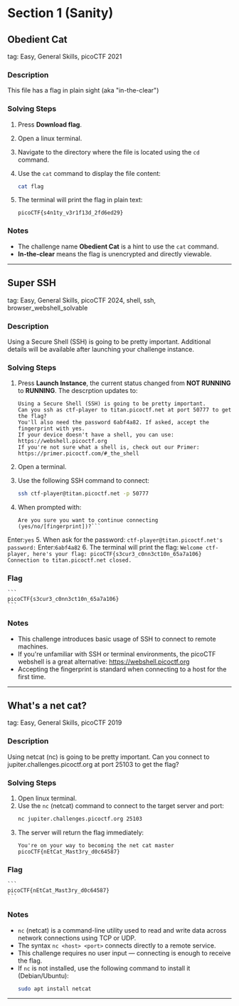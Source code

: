 # Section 1 (Sanity)

## Obedient Cat
tag: Easy, General Skills, picoCTF 2021

### Description
This file has a flag in plain sight (aka "in-the-clear")

### Solving Steps
1. Press **Download flag**.
2. Open a linux terminal.
3. Navigate to the directory where the file is located using the `cd` command.
4. Use the `cat` command to display the file content:

    ```bash
    cat flag
    ```
5. The terminal will print the flag in plain text:

    ```
    picoCTF{s4n1ty_v3r1f13d_2fd6ed29}
    ``` 
### Notes
- The challenge name **Obedient Cat** is a hint to use the `cat` command.
- **In-the-clear** means the flag is unencrypted and directly viewable.
---

## Super SSH
tag: Easy, General Skills, picoCTF 2024, shell, ssh, browser_webshell_solvable

### Description
Using a Secure Shell (SSH) is going to be pretty important.
Additional details will be available after launching your challenge instance.

### Solving Steps
1. Press **Launch Instance**, the current status changed from **NOT RUNNING** to **RUNNING**. The descrption updates to:
    ```
    Using a Secure Shell (SSH) is going to be pretty important.
    Can you ssh as ctf-player to titan.picoctf.net at port 50777 to get the flag?
    You'll also need the password 6abf4a82. If asked, accept the fingerprint with yes.
    If your device doesn't have a shell, you can use: https://webshell.picoctf.org
    If you're not sure what a shell is, check out our Primer: https://primer.picoctf.com/#_the_shell
    ```

2. Open a terminal.
3. Use the following SSH command to connect:
    ```bash 
    ssh ctf-player@titan.picoctf.net -p 50777
    ```
4. When prompted with:
    ```
    Are you sure you want to continue connecting (yes/no/[fingerprint])?```
Enter:`yes`
5. When ask for the password:
    ```
    ctf-player@titan.picoctf.net's password:
    ```
Enter:`6abf4a82`
6. The terminal will print the flag:
    ```
    Welcome ctf-player, here's your flag: picoCTF{s3cur3_c0nn3ct10n_65a7a106}
    Connection to titan.picoctf.net closed.
    ```

### Flag
    ```
    picoCTF{s3cur3_c0nn3ct10n_65a7a106}
    ```

### Notes
- This challenge introduces basic usage of SSH to connect to remote machines.
- If you're unfamiliar with SSH or terminal environments, the picoCTF webshell is a great alternative: https://webshell.picoctf.org
- Accepting the fingerprint is standard when connecting to a host for the first time.
---

## What's a net cat?
tag: Easy, General Skills, picoCTF 2019

### Description
Using netcat (nc) is going to be pretty important. Can you connect to jupiter.challenges.picoctf.org at port 25103 to get the flag?

### Solving Steps
1. Open linux terminal.
2. Use the `nc` (netcat) command to connect to the target server and port:
    ```bash
    nc jupiter.challenges.picoctf.org 25103
    ```
3. The server will return the flag immediately:
    ```
    You're on your way to becoming the net cat master
    picoCTF{nEtCat_Mast3ry_d0c64587}
    ```

### Flag
    ```
    picoCTF{nEtCat_Mast3ry_d0c64587}
    ```

### Notes  
- `nc` (netcat) is a command-line utility used to read and write data across network connections using TCP or UDP.
- The syntax `nc <host> <port>` connects directly to a remote service.
- This challenge requires no user input — connecting is enough to receive the flag.
- If `nc` is not installed, use the following command to install it (Debian/Ubuntu):
    ```bash
    sudo apt install netcat
    ```
---
